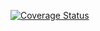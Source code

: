 [![Coverage Status](https://coveralls.io/repos/github/kkuzneco/Circly_running/badge.svg?branch=master)](https://coveralls.io/github/kkuzneco/Circly_running?branch=master)
